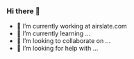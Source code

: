 ### Hi there 👋

- 🔭 I’m currently working at airslate.com 
- 🌱 I’m currently learning ...
- 👯 I’m looking to collaborate on ...
- 🤔 I’m looking for help with ...

<!--
**zorkyy/zorkyy** is a ✨ _special_ ✨ repository because its `README.md` (this file) appears on your GitHub profile.

Here are some ideas to get you started:

- 🔭 I’m currently working on ...
- 🌱 I’m currently learning ...
- 👯 I’m looking to collaborate on ...
- 🤔 I’m looking for help with ...
- 💬 Ask me about ...
- 📫 How to reach me: ...
- 😄 Pronouns: ...
- ⚡ Fun fact: ...
-->
